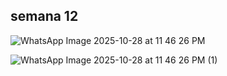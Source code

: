 ## semana 12

![WhatsApp Image 2025-10-28 at 11 46 26 PM](https://github.com/user-attachments/assets/9f91af7f-1e65-48ae-aff0-b5c8a36a5c04)

![WhatsApp Image 2025-10-28 at 11 46 26 PM (1)](https://github.com/user-attachments/assets/ecb25027-c6ee-4a85-a3dc-093c027279b8)
